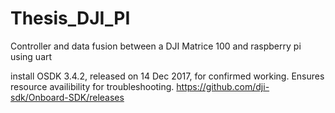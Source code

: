 # Thesis_DJI_PI
Controller and data fusion between a DJI Matrice 100 and raspberry pi using uart

install OSDK 3.4.2, released on 14 Dec 2017, for confirmed working.  Ensures resource availibility for troubleshooting.
    https://github.com/dji-sdk/Onboard-SDK/releases
